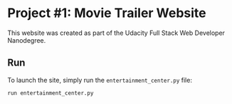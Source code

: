 # Project #1: Movie Trailer Website

This website was created as part of the Udacity Full Stack Web Developer Nanodegree.

## Run

To launch the site, simply run the `entertainment_center.py` file:

```python
run entertainment_center.py
```